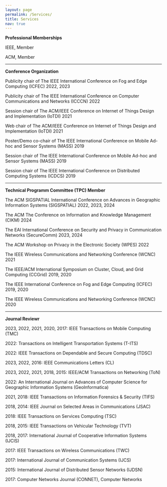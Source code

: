 ```yaml
---
layout: page
permalink: /Services/
title: Services
nav: true
---
```


**Professional Memberships**

IEEE, Member

ACM, Member

-----------------------

**Conference Organization**

Publicity chair of The IEEE International Conference on Fog and Edge Computing (ICFEC) 2022, 2023

Publicity chair of The IEEE International Conference on Computer Communications and Networks (ICCCN) 2022

Session chair of The ACM/IEEE Conference on Internet of Things Design and Implementation (IoTDI) 2021

Web chair of The ACM/IEEE Conference on Internet of Things Design and Implementation (IoTDI) 2021

Poster/Demo co-chair of The IEEE International Conference on Mobile Ad-hoc and Sensor Systems (MASS) 2019

Session chair of The IEEE International Conference on Mobile Ad-hoc and Sensor Systems (MASS) 2019

Session chair of The IEEE International Conference on Distributed Computing Systems (ICDCS) 2019

-----------------------

**Technical Programm Committee (TPC) Member**

The ACM SIGSPATIAL International Conference on Advances in Geographic Information Systems (SIGSPATIAL) 2022, 2023, 2024

The ACM The Conference on Information and Knowledge Management (CIKM) 2024

The EAI International Conference on Security and Privacy in Communication Networks (SecureComm) 2023, 2024

The ACM Workshop on Privacy in the Electronic Society (WPES) 2022

The IEEE Wireless Communications and Networking Conference (WCNC) 2021

The IEEE/ACM International Symposium on Cluster, Cloud, and Grid Computing (CCGrid) 2019, 2020

The IEEE International Conference on Fog and Edge Computing (ICFEC) 2019, 2020

The IEEE Wireless Communications and Networking Conference (WCNC) 2020

-----------------------

**Journal Reviewr**

2023, 2022, 2021, 2020, 2017: IEEE Transactions on Mobile Computing (TMC)

2022: Transactions on Intelligent Transportation Systems (T-ITS)

2022: IEEE Transactions on Dependable and Secure Computing (TDSC)

2023, 2022, 2016: IEEE Communications Letters (CL)

2023, 2022, 2021, 2018, 2015: IEEE/ACM Transactions on Networking (ToN)

2022: An International Journal on Advances of Computer Science for Geographic Information Systems (GeoInformatica)

2021, 2018: IEEE Transactions on Information Forensics & Security (TIFS)

2018, 2014: IEEE Journal on Selected Areas in Communications (JSAC)

2018: IEEE Transactions on Services Computing (TSC)

2018, 2015: IEEE Transactions on Vehicular Technology (TVT)

2018, 2017: International Journal of Cooperative Information Systems (IJCIS)

2017: IEEE Transactions on Wireless Communications (TWC)

2017: International Journal of Communication Systems (IJCS)

2015: International Journal of Distributed Sensor Networks (IJDSN)

2017: Computer Networks Journal (CONNET), Computer Networks

